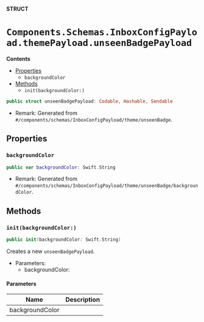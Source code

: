 **STRUCT**

# `Components.Schemas.InboxConfigPayload.themePayload.unseenBadgePayload`

**Contents**

- [Properties](#properties)
  - `backgroundColor`
- [Methods](#methods)
  - `init(backgroundColor:)`

```swift
public struct unseenBadgePayload: Codable, Hashable, Sendable
```

- Remark: Generated from `#/components/schemas/InboxConfigPayload/theme/unseenBadge`.

## Properties
### `backgroundColor`

```swift
public var backgroundColor: Swift.String
```

- Remark: Generated from `#/components/schemas/InboxConfigPayload/theme/unseenBadge/backgroundColor`.

## Methods
### `init(backgroundColor:)`

```swift
public init(backgroundColor: Swift.String)
```

Creates a new `unseenBadgePayload`.

- Parameters:
  - backgroundColor:

#### Parameters

| Name | Description |
| ---- | ----------- |
| backgroundColor |  |